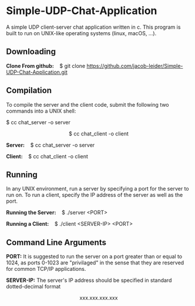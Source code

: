 # Simple-UDP-Chat-Application

A simple UDP client-server chat application written in c. This program is built to run on UNIX-like operating systems (linux, macOS, ...).


## Downloading

****Clone From github:**** &nbsp;&nbsp; $ git clone https://github.com/jacob-leider/Simple-UDP-Chat-Application.git


## Compilation

To compile the server and the client code, submit the following two commands into a UNIX shell:

<centered>$ cc chat_server -o server</centered>

<p style="text-align: center;">$ cc chat_client -o client</p>

****Server:**** &nbsp;&nbsp; $ cc chat_server -o server

****Client:**** &nbsp;&nbsp; $ cc chat_client -o client


## Running

In any UNIX environment, run a server by specifying a port for the server to run on. To run a client, specify the IP address of the server as well as the port.


****Running the Server:**** &nbsp;&nbsp; $ ./server \<PORT\>

****Running a Client:**** &nbsp;&nbsp; $ ./client \<SERVER-IP\> \<PORT\>


## Command Line Arguments

****PORT:**** It is suggested to run the server on a port greater than or equal to 1024, as ports 0-1023 are "privilaged" in the sense that they are reserved for common TCP/IP applications.

****SERVER-IP:**** The server's IP address should be specified in standard dotted-decimal format

<p style="text-align: center;">xxx.xxx.xxx.xxx</p>








